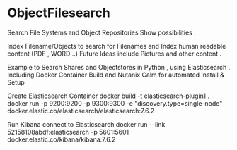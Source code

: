 # ObjectFilesearch
Search File Systems and Object Repositories 
Show possibilities : 

Index Filename/Objects to search for Filenames and Index human readable content (PDF , WORD ..)
Future Ideas include Pictures and other content .


Example to Search Shares and Objectstores in Python , using Elasticsearch .
Including Docker Container Build and Nutanix Calm for automated Install & Setup

Create Elasticsearch Container 
docker build -t elasticsearch-plugin1 .
docker run -p 9200:9200 -p 9300:9300 -e "discovery.type=single-node" docker.elastic.co/elasticsearch/elasticsearch:7.6.2

Run Kibana connect to Elasticsearch 
docker run --link 52158108abdf:elasticsearch -p 5601:5601 docker.elastic.co/kibana/kibana:7.6.2


